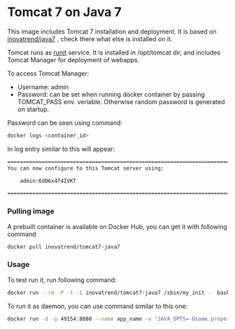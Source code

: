 # Tomcat 7 on Java 7

This image includes Tomcat 7 installation and deployment. It is based on [inovatrend/java7](https://registry.hub.docker.com/u/inovatrend/java7/) , check there what else is installed on it.

Tomcat runs as [runit](http://smarden.org/runit/) service. It is installed in /opt/tomcat dir, and includes Tomcat Manager for deployment of webapps.

To access Tomcat Manager:

 * Username: admin
 * Password: can be set when running docker container by passing TOMCAT_PASS env. veriable. Otherwise random password is generated on startup.

Password can be seen using command:

```sh
docker logs <container_id>
```

In log entry similar to this will appear:

```sh
========================================================================
You can now configure to this Tomcat server using:

    admin:6dD6x4f4IVKT

========================================================================
```

### Pulling image

A prebuilt container is available on Docker Hub, you can get it with following command

```sh
docker pull inovatrend/tomcat7-java7
```

### Usage

To test run it, run following command:

```sh
docker run --rm -P -t -i inovatrend/tomcat7-java7 /sbin/my_init -- bash -l
```

To run it as daemon, you can use command similar to this one:

```sh
docker run -d -p 49154:8080 --name app_name -e "JAVA_OPTS=-Dsome.property=value -Xmx1024m" -e "TOMCAT_PASS=somePass" inovatrend/tomcat7-java7
```


